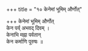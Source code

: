+++
title = "१० केनेमां भूमिम् और्णोत्"

+++
केनेमां भूमिम् और्णोत्  
केन पर्य् अभवद् दिवम् ।  
केनाभि मह्ना पर्वतान्  
केन कर्माणि पूरुषः ॥